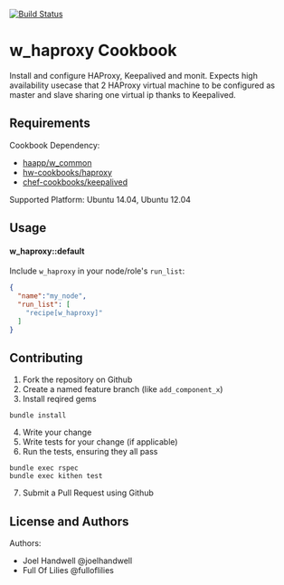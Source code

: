 [![Build Status](https://travis-ci.org/haapp/w_haproxy.svg?branch=master)](https://travis-ci.org/haapp/w_haproxy)

w_haproxy Cookbook
==================
Install and configure HAProxy, Keepalived and monit. Expects high availability usecase that 2 HAProxy virtual machine to be configured as master and slave sharing one virtual ip thanks to Keepalived.

Requirements
------------
Cookbook Dependency:
* [haapp/w_common](https://github.com/haapp/w_common) 
* [hw-cookbooks/haproxy](https://github.com/hw-cookbooks/haproxy) 
* [chef-cookbooks/keepalived](https://github.com/chef-cookbooks/keepalived)

Supported Platform:
Ubuntu 14.04, Ubuntu 12.04

Usage
-----
#### w_haproxy::default

Include `w_haproxy` in your node/role's `run_list`:

```json
{
  "name":"my_node",
  "run_list": [
    "recipe[w_haproxy]"
  ]
}
```

Contributing
------------
1. Fork the repository on Github
2. Create a named feature branch (like `add_component_x`)
3. Install reqired gems
```
bundle install
```
4. Write your change
5. Write tests for your change (if applicable)
6. Run the tests, ensuring they all pass
```
bundle exec rspec
bundle exec kithen test
```
7. Submit a Pull Request using Github

License and Authors
-------------------
Authors: 
* Joel Handwell @joelhandwell 
* Full Of Lilies @fulloflilies
